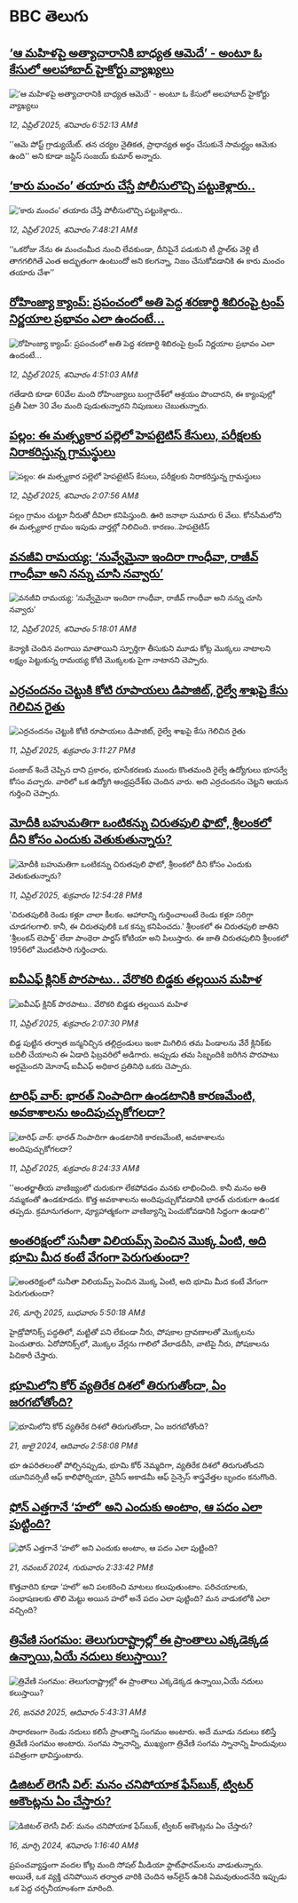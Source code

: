 # BBC తెలుగు## [‘ఆ మహిళపై అత్యాచారానికి బాధ్యత ఆమెదే’ - అంటూ ఓ కేసులో అలహాబాద్ హైకోర్టు వ్యాఖ్యలు](https://www.bbc.com/telugu/articles/c4g2k6mnk1vo?at_campaign=githubrss)![‘ఆ మహిళపై అత్యాచారానికి బాధ్యత ఆమెదే’ - అంటూ ఓ కేసులో అలహాబాద్ హైకోర్టు వ్యాఖ్యలు](https://ichef.bbci.co.uk/ace/standard/240/cpsprodpb/78c4/live/6bae7eb0-176c-11f0-a455-cf1d5f751d2f.jpg)_12, ఏప్రిల్ 2025, శనివారం 6:52:13 AMకి_''ఆమె పోస్ట్ గ్రాడ్యుయేట్. తన చర్యల నైతికత, ప్రాధాన్యత అర్థం చేసుకునే సామర్థ్యం ఆమెకు ఉంది'' అని కూడా జస్టిస్ సంజయ్ కుమార్ అన్నారు.## [‘కారు మంచం’ తయారు చేస్తే పోలీసులొచ్చి పట్టుకెళ్లారు..](https://www.bbc.com/telugu/articles/c8ep6ngx4r5o?at_campaign=githubrss)![‘కారు మంచం’ తయారు చేస్తే పోలీసులొచ్చి పట్టుకెళ్లారు..](https://ichef.bbci.co.uk/ace/standard/240/cpsprodpb/0959/live/5523e580-174a-11f0-8a1e-3ff815141b98.jpg)_12, ఏప్రిల్ 2025, శనివారం 7:48:21 AMకి_‘‘ఒకరోజు నేను ఈ మంచంమీద నుంచి లేవకుండా, దీనిపైనే పడుకుని టీ స్టాల్‌కు వెళ్లి  టీ తాగగలిగితే ఎంత అద్భుతంగా ఉంటుందో అని కలగన్నా, నిజం చేసుకోవడానికి ఈ కారు మంచం తయారు చేశా’’## [రోహింజ్యా క్యాంప్: ప్రపంచంలో అతి పెద్ద శరణార్థి శిబిరంపై ట్రంప్ నిర్ణయాల ప్రభావం ఎలా ఉందంటే...](https://www.bbc.com/telugu/articles/c5yg0pd1yrko?at_campaign=githubrss)![రోహింజ్యా క్యాంప్: ప్రపంచంలో అతి పెద్ద శరణార్థి శిబిరంపై ట్రంప్ నిర్ణయాల ప్రభావం ఎలా ఉందంటే...](https://ichef.bbci.co.uk/ace/standard/240/cpsprodpb/e673/live/77d83740-1770-11f0-98b7-e717c126933f.png)_12, ఏప్రిల్ 2025, శనివారం 4:51:03 AMకి_గతేడాది కూడా 60వేల మంది రోహింజ్యాలు బంగ్లాదేశ్‌లో ఆశ్రయం పొందారని, ఈ క్యాంపుల్లో ప్రతీ ఏటా 30 వేల మంది పుడుతున్నారని నిపుణులు చెబుతున్నారు.## [పల్లం: ఈ మత్స్యకార పల్లెలో హెపటైటిస్ కేసులు, పరీక్షలకు నిరాకరిస్తున్న గ్రామస్థులు](https://www.bbc.com/telugu/articles/cx28j35vjzno?at_campaign=githubrss)![పల్లం: ఈ మత్స్యకార పల్లెలో హెపటైటిస్ కేసులు, పరీక్షలకు నిరాకరిస్తున్న గ్రామస్థులు](https://ichef.bbci.co.uk/ace/standard/240/cpsprodpb/d430/live/819843a0-1744-11f0-8a1e-3ff815141b98.jpg)_12, ఏప్రిల్ 2025, శనివారం 2:07:56 AMకి_పల్లం గ్రామం చుట్టూ నీరుతో దీవిలా కనిపిస్తుంది. ఊరి జనాభా సుమారు 6 వేలు. కోనసీమలోని ఈ మత్స్యకార గ్రామం ఇపుడు వార్తల్లో నిలిచింది. కారణం..హెపటైటిస్## [వనజీవి రామయ్య: ‘నువ్వేమైనా ఇందిరా గాంధీవా, రాజీవ్ గాంధీవా అని నన్ను చూసి నవ్వారు’ ](https://www.bbc.com/telugu/articles/crldj7y3e68o?at_campaign=githubrss)![వనజీవి రామయ్య: ‘నువ్వేమైనా ఇందిరా గాంధీవా, రాజీవ్ గాంధీవా అని నన్ను చూసి నవ్వారు’ ](https://ichef.bbci.co.uk/ace/standard/240/cpsprodpb/adeb/live/de463ae0-175c-11f0-aeb9-6b7a52f58f49.jpg)_12, ఏప్రిల్ 2025, శనివారం 5:18:01 AMకి_కెన్యాకి చెందిన వంగాయి మాతాయిని స్ఫూర్తిగా తీసుకుని మూడు కోట్ల మొక్కలు నాటాలని లక్ష్యం పెట్టుకున్న రామయ్య కోటి మొక్కలకు పైగా నాటానని చెప్పారు.## [ఎర్రచందనం చెట్టుకి కోటి రూపాయలు డిపాజిట్, రైల్వే శాఖపై కేసు గెలిచిన రైతు](https://www.bbc.com/telugu/articles/c4g2r71ly9vo?at_campaign=githubrss)![ఎర్రచందనం చెట్టుకి కోటి రూపాయలు డిపాజిట్, రైల్వే శాఖపై కేసు గెలిచిన రైతు](https://ichef.bbci.co.uk/ace/standard/240/cpsprodpb/763c/live/11d79bb0-16e5-11f0-8a1e-3ff815141b98.jpg)_11, ఏప్రిల్ 2025, శుక్రవారం 3:11:27 PMకి_పంజాబ్ శిందే చెప్పిన దాని ప్రకారం, భూసేకరణకు ముందు కొంతమంది రైల్వే ఉద్యోగులు భూసర్వే కోసం వచ్చారు. వారిలో ఒక ఉద్యోగి ఆంధ్రప్రదేశ్‌కు చెందిన వారు. అది ఎర్రచందనం చెట్టని ఆయన గుర్తించి చెప్పారు.## [మోదీకి బహుమతిగా ఒంటికన్ను చిరుతపులి ఫొటో, శ్రీలంకలో దీని కోసం ఎందుకు వెతుకుతున్నారు?](https://www.bbc.com/telugu/articles/c209xvee1eyo?at_campaign=githubrss)![మోదీకి బహుమతిగా ఒంటికన్ను చిరుతపులి ఫొటో, శ్రీలంకలో దీని కోసం ఎందుకు వెతుకుతున్నారు?](https://ichef.bbci.co.uk/ace/standard/240/cpsprodpb/1656/live/7f35b440-16d0-11f0-b1b3-7358f8d35a35.jpg)_11, ఏప్రిల్ 2025, శుక్రవారం 12:54:28 PMకి_'చిరుతపులికి రెండు కళ్లూ చాలా కీలకం. ఆహారాన్ని గుర్తించాలంటే రెండు కళ్లూ సరిగ్గా చూడగలగాలి. కానీ, ఈ చిరుతపులికి ఒక కన్ను కనిపించదు.' శ్రీలంకలో ఈ చిరుతపులి జాతిని 'శ్రీలంకన్ లెపార్డ్' లేదా పాంథెరా పార్డస్ కోటియా అని పిలుస్తారు. ఈ జాతి చిరుతపులిని శ్రీలంకలో 1956లో మొదటిసారి గుర్తించారు.## [ఐవీఎఫ్ క్లినిక్ పొరపాటు.. వేరొకరి బిడ్డకు తల్లయిన మహిళ](https://www.bbc.com/telugu/articles/cdrg56vmp8ro?at_campaign=githubrss)![ఐవీఎఫ్ క్లినిక్ పొరపాటు.. వేరొకరి బిడ్డకు తల్లయిన మహిళ](https://ichef.bbci.co.uk/ace/standard/240/cpsprodpb/b0c9/live/189330f0-16d5-11f0-b1b3-7358f8d35a35.jpg)_11, ఏప్రిల్ 2025, శుక్రవారం 2:07:30 PMకి_బిడ్డ పుట్టిన తర్వాత జన్మనిచ్చిన తల్లిద్రండులు ఇంకా మిగిలిన తమ పిండాలను వేరే క్లినిక్‌కు బదిలీ చేయాలని ఈ ఏడాది ఫిబ్రవరిలో అడిగారు. అప్పుడు తమ సిబ్బందికి జరిగిన పొరపాటు అర్థమైందని మోనాష్ ఐవీఎఫ్ అధికార ప్రతినిధి ఒకరు చెప్పారు.## [టారిఫ్ వార్: భారత్ నింపాదిగా ఉండటానికి కారణమేంటి, అవకాశాలను అందిపుచ్చుకోగలదా?](https://www.bbc.com/telugu/articles/ce842445vpvo?at_campaign=githubrss)![టారిఫ్ వార్: భారత్ నింపాదిగా ఉండటానికి కారణమేంటి, అవకాశాలను అందిపుచ్చుకోగలదా?](https://ichef.bbci.co.uk/ace/standard/240/cpsprodpb/c250/live/93880060-1694-11f0-8a1e-3ff815141b98.jpg)_11, ఏప్రిల్ 2025, శుక్రవారం 8:24:33 AMకి_''అంతర్జాతీయ వాణిజ్యంలో చురుకుగా లేకపోవడం మనకు లాభించింది. కానీ మనం అతి నమ్మకంతో ఉండకూడదు. కొత్త అవకాశాలను అందిపుచ్చుకోవడానికి భారత్ చురుకుగా ఉండక తప్పదు. క్రమానుగతంగా, వ్యూహాత్మకంగా వాణిజ్యాన్ని పెంచుకోవడానికి సిద్దంగా ఉండాలి''## [అంతరిక్షంలో సునీతా విలియమ్స్ పెంచిన మొక్క ఏంటి, అది భూమి మీద కంటే వేగంగా పెరుగుతుందా?](https://www.bbc.com/telugu/articles/c1mn43gmj39o?at_campaign=githubrss)![అంతరిక్షంలో సునీతా విలియమ్స్ పెంచిన మొక్క ఏంటి, అది భూమి మీద కంటే వేగంగా పెరుగుతుందా?](https://ichef.bbci.co.uk/ace/standard/240/cpsprodpb/931a/live/71e4f570-0966-11f0-94d4-6f954f5dcfa3.jpg)_26, మార్చి 2025, బుధవారం 5:50:18 AMకి_హైడ్రోపోనిక్స్‌ పద్ధతిలో, మట్టితో పని లేకుండా నీరు, పోషకాల ద్రావణాలతో మొక్కలను పెంచుతారు. ఏరోపోనిక్స్‌లో, మొక్కల వేర్లను గాలిలో వేలాడదీసి, వాటిపై నీరు, పోషకాలను పిచికారీ చేస్తారు.## [భూమిలోని కోర్ వ్యతిరేక దిశలో తిరుగుతోందా, ఏం జరగబోతోంది?](https://www.bbc.com/telugu/articles/crgr7rnd7g4o?at_campaign=githubrss)![భూమిలోని కోర్ వ్యతిరేక దిశలో తిరుగుతోందా, ఏం జరగబోతోంది?](https://ichef.bbci.co.uk/ace/standard/240/cpsprodpb/cc28/live/4457bc00-3ec3-11ef-b2f4-77406157b906.jpg)_21, జులై 2024, ఆదివారం 2:58:08 PMకి_భూ ఉపరితలంతో పోల్చినప్పుడు, భూమి కోర్ నెమ్మదిగా, వ్యతిరేక దిశలో తిరుగుతోందని యూనివర్సిటీ ఆఫ్ కాలిఫోర్నియా, చైనీస్ అకాడమీ ఆఫ్ సైన్సెస్‌ శాస్త్రవేత్తల బృందం కనుగొంది.## [ఫోన్ ఎత్తగానే ‘హలో’ అని ఎందుకు అంటాం, ఆ పదం ఎలా పుట్టింది?](https://www.bbc.com/telugu/articles/cgj7x7gdjq4o?at_campaign=githubrss)![ఫోన్ ఎత్తగానే ‘హలో’ అని ఎందుకు అంటాం, ఆ పదం ఎలా పుట్టింది?](https://ichef.bbci.co.uk/ace/standard/240/cpsprodpb/0618/live/7a20ebb0-a807-11ef-b21e-5359bd56d02f.jpg)_21, నవంబర్ 2024, గురువారం 2:33:42 PMకి_కొత్తవారిని కూడా ‘హలో’ అని పలకరించి మాటలు కలుపుతుంటాం.  పరిచయాలకు, సంభాషణలకు తొలి మెట్టు అయిన హలో అనే పదం ఎలా పుట్టింది? మన వాడుకలోకి ఎలా వచ్చింది?## [త్రివేణి సంగమం: తెలుగురాష్ట్రాల్లో ఈ ప్రాంతాలు ఎక్కడెక్కడ ఉన్నాయి,ఏయే నదులు కలుస్తాయి? ](https://www.bbc.com/telugu/articles/cz7elrr17jeo?at_campaign=githubrss)![త్రివేణి సంగమం: తెలుగురాష్ట్రాల్లో ఈ ప్రాంతాలు ఎక్కడెక్కడ ఉన్నాయి,ఏయే నదులు కలుస్తాయి? ](https://ichef.bbci.co.uk/ace/standard/240/cpsprodpb/9dad/live/7f50e780-da42-11ef-a37f-eba91255dc3d.jpg)_26, జనవరి 2025, ఆదివారం 5:43:31 AMకి_సాధారణంగా రెండు నదులు కలిసే ప్రాంతాన్ని సంగమం అంటారు. అదే మూడు నదులు కలిస్తే త్రివేణి సంగమం అంటారు. సంగమ స్నానాన్ని, ముఖ్యంగా త్రివేణి సంగమ స్నానాన్ని హిందువులు పవిత్రంగా భావిస్తుంటారు.## [డిజిటల్ లెగసీ విల్: మనం చనిపోయాక ఫేస్‌బుక్, ట్విటర్‌ అకౌంట్లను ఏం చేస్తారు?](https://www.bbc.com/telugu/articles/cx0zl1qeyq2o?at_campaign=githubrss)![డిజిటల్ లెగసీ విల్: మనం చనిపోయాక ఫేస్‌బుక్, ట్విటర్‌ అకౌంట్లను ఏం చేస్తారు?](https://ichef.bbci.co.uk/ace/standard/240/cpsprodpb/bea2/live/2323ffd0-e2d4-11ee-9410-0f893255c2a0.jpg)_16, మార్చి 2024, శనివారం 1:16:40 AMకి_ప్రపంచవ్యాప్తంగా వందల కోట్ల మంది సోషల్ మీడియా ఫ్లాట్‌ఫారమ్‌లను వాడుతున్నారు. అయితే, ఒక వ్యక్తి చనిపోయిన తర్వాత వారికి చెందిన ఆన్‌లైన్ ఉనికి ఏమవుతుందనేది ఇప్పుడు ఒక పెద్ద చర్చనీయాంశంగా మారింది.